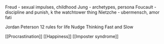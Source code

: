 Freud - sexual impulses, childhood
Jung - archetypes, persona
Foucault - discipline and punish, k the watchtower thing
Nietzche - ubermensch, amor fati

Jordan Peterson 12 rules for life
Nudge
Thinking Fast and Slow

[[Procrastination]]
[[Happiness]]
[[Imposter syndrome]]